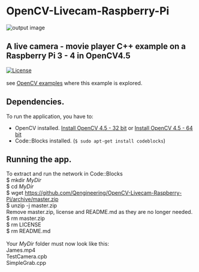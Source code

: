 # OpenCV-Livecam-Raspberry-Pi
![output image]( https://qengineering.eu/images/JamesOpenCV.jpg )
## A live camera - movie player C++ example on a Raspberry Pi 3 - 4 in OpenCV4.5 <br/> 
[![License](https://img.shields.io/badge/License-BSD%203--Clause-blue.svg)](https://opensource.org/licenses/BSD-3-Clause)<br/><br/>
see [OpenCV examples](https://qengineering.eu/opencv-c-examples-on-raspberry-pi.html) where this example is explored. 
## Dependencies.
To run the application, you have to:
- OpenCV installed. [Install OpenCV 4.5 - 32 bit](https://qengineering.eu/install-opencv-4.5-on-raspberry-pi-4.html) or [Install OpenCV 4.5 - 64 bit](https://qengineering.eu/install-opencv-4.5-on-raspberry-64-os.html) <br/>
- Code::Blocks installed. (```$ sudo apt-get install codeblocks```)
## Running the app.
To extract and run the network in Code::Blocks <br/>
$ mkdir *MyDir* <br/>
$ cd *MyDir* <br/>
$ wget https://github.com/Qengineering/OpenCV-Livecam-Raspberry-Pi/archive/master.zip <br/>
$ unzip -j master.zip <br/>
Remove master.zip, license and README.md as they are no longer needed. <br/> 
$ rm master.zip <br/>
$ rm LICENSE <br/>
$ rm README.md <br/> <br/>
Your *MyDir* folder must now look like this: <br/> 
James.mp4 <br/>
TestCamera.cpb <br/>
SimpleGrab.cpp <br/>

